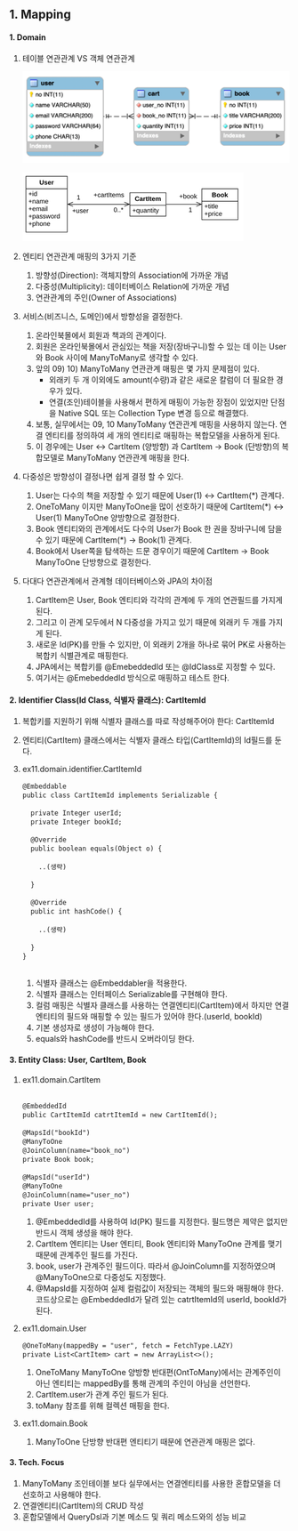## 1. Mapping

#### 1. Domain

1. 테이블 연관관계 VS 객체 연관관계

   ![31101.png](../_resources/31101.png)

   ![31102.png](../_resources/31102.png)

2. 엔티티 연관관계 매핑의 3가지 기준
    1) 방향성(Direction): 객체지향의 Association에 가까운 개념
    2) 다중성(Multiplicity): 데이터베이스 Relation에 가까운 개념
    3) 연관관계의 주인(Owner of Associations)

3. 서비스(비즈니스, 도메인)에서 방향성을 결정한다.
    1) 온라인북몰에서 회원과 책과의 관계이다.
    2) 회원은 온라인북몰에서 관심있는 책을 저장(장바구니)할 수 있는 데 이는 User와 Book 사이에 ManyToMany로 생각할 수 있다.
    3) 앞의 09) 10) ManyToMany 연관관계 매핑은 몇 가지 문제점이 있다.
        - 외래키 두 개 이외에도 amount(수량)과 같은 새로운 칼럼이 더 필요한 경우가 있다.
        - 연결(조인)테이블을 사용해서 편하게 매핑이 가능한 장점이 있었지만 단점을 Native SQL 또는 Collection Type 변경 등으로 해결했다.
    4) 보통, 실무에서는 09, 10 ManyToMany 연관관계 매핑을 사용하지 않는다. 연결 엔티티를 정의하여 세 개의 엔티티로 매핑하는 복합모델을 사용하게 된다.
    5) 이 경우에는 User <-> CartItem (양방향) 과 CartItem -> Book (단방향)의 복합모델로 ManyToMany 연관관계 매핑을 한다.

4. 다중성은 방향성이 결정나면 쉽게 결정 할 수 있다.
    1) User는 다수의 책을 저장할 수 있기 때문에 User(1) <-> CartItem(*) 관계다.
    2) OneToMany 이지만 ManyToOne을 많이 선호하기 때문에 CartItem(*) <-> User(1) ManyToOne 양방향으로 결정한다.
    3) Book 엔티티와의 관계에서도 다수의 User가 Book 한 권을 장바구니에 담을 수 있기 때문에 CartItem(*) -> Book(1) 관계다.
    4) Book에서 User쪽을 탐색하는 드문 경우이기 때문에 CartItem -> Book ManyToOne 단방향으로 결정한다.

5. 다대다 연관관계에서 관계형 데이터베이스와 JPA의 차이점
    1) CartItem은 User, Book 엔티티와 각각의 관계에 두 개의 연관필드를 가지게 된다.
    2) 그리고 이 관계 모두에서 N 다중성을 가지고 있기 때문에 외래키 두 개를 가지게 된다.
    3) 새로운 Id(PK)를 만들 수 있지만, 이 외래키 2개을 하나로 묶어 PK로 사용하는 복합키 식별관계로 매핑한다.
    4) JPA에서는 복합키를 @EmebeddedId 또는 @IdClass로 지정할 수 있다.
    5) 여기서는 @EmebeddedId 방식으로 매핑하고 테스트 한다.

#### 2. Identifier Class(Id Class, 식별자 클래스): CartItemId

1. 복합키를 지원하기 위해 식별자 클래스를 따로 작성해주어야 한다: CartItemId
2. 엔티티(CartItem) 클래스에서는 식별자 클래스 타입(CartItemId)의 Id필드를 둔다.
3. ex11.domain.identifier.CartItemId

   ```
   @Embeddable
   public class CartItemId implements Serializable {
      
     private Integer userId;
     private Integer bookId;
       
     @Override
     public boolean equals(Object o) {
     
       ..(생략)
   
     }
            
     @Override
     public int hashCode() {

       ..(생략)
       
     }
   }                
       
   ```

    1) 식별자 클래스는 @Embeddabler을 적용한다.
    2) 식별자 클래스는 인터페이스 Serializable를 구현해야 한다.
    3) 컬럼 매핑은 식별자 클래스를 사용하는 연결엔티티(CartItem)에서 하지만 연결엔티티의 필드와 매핑할 수 있는 필드가 있어야 한다.(userId, bookId)
    4) 기본 생성자로 생성이 가능해야 한다.
    5) equals와 hashCode를 반드시 오버라이딩 한다.

#### 3. Entity Class: User, CartItem, Book

1. ex11.domain.CartItem

   ```
   
   @EmbeddedId
   public CartItemId catrtItemId = new CartItemId();
            
   @MapsId("bookId")
   @ManyToOne
   @JoinColumn(name="book_no")
   private Book book;
            
   @MapsId("userId")
   @ManyToOne
   @JoinColumn(name="user_no")
   private User user;
   
   ```
    1) @EmbeddedId를 사용하여 Id(PK) 필드를 지정한다. 필드명은 제약은 없지만 반드시 객체 생성을 해야 한다.
    2) CartItem 엔티티는 User 엔티티, Book 엔티티와 ManyToOne 관계를 맺기 때문에 관계주인 필드를 가진다.
    3) book, user가 관계주인 필드이다. 따라서 @JoinColumn를 지정하였으며 @ManyToOne으로 다중성도 지정했다.
    4) @MapsId를 지정하여 실제 컬럼값이 저장되는 객체의 필드와 매핑해야 한다. 코드상으로는 @EmbeddedId가 달려 있는 catrtItemId의 userId, bookId가 된다.

2. ex11.domain.User

   ```
   @OneToMany(mappedBy = "user", fetch = FetchType.LAZY)
   private List<CartItem> cart = new ArrayList<>();
   
   ```

    1) OneToMany ManyToOne 양방향 반대편(OntToMany)에서는 관계주인이 아닌 엔티티는 mappedBy를 통해 관계의 주인이 아님을 선언한다.
    2) CartItem.user가 관계 주인 필드가 된다.
    3) toMany 참조를 위해 컬렉션 매핑을 한다.

3. ex11.domain.Book
    1) ManyToOne 단방향 반대편 엔티티기 때문에 연관관계 매핑은 없다.

#### 3. Tech. Focus

1. ManyToMany 조인테이블 보다 실무에서는 연결엔티티를 사용한 혼합모델을 더 선호하고 사용해야 한다.
2. 연결엔티티(CartItem)의 CRUD 작성
3. 혼합모델에서 QueryDsl과 기본 메소드 및 쿼리 메소드와의 성능 비교
 


